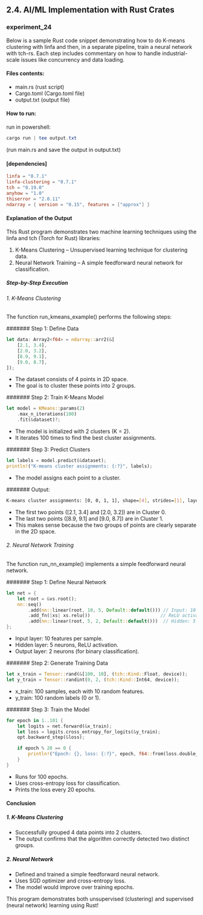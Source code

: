 ## 2.4. AI/ML Implementation with Rust Crates

### experiment_24

Below is a sample Rust code snippet demonstrating how to do K-means clustering with linfa and then, in a separate pipeline, train a neural network with tch-rs. Each step includes commentary on how to handle industrial-scale issues like concurrency and data loading.

#### Files contents:
* main.rs (rust script)
* Cargo.toml (Cargo.toml file)
* output.txt (output file)

#### How to run:

run in powershell:

```powershell
cargo run | tee output.txt
```

(run main.rs and save the output in output.txt)
  
#### [dependencies]

```toml
linfa = "0.7.1"
linfa-clustering = "0.7.1"
tch = "0.19.0"
anyhow = "1.0"
thiserror = "2.0.11"
ndarray = { version = "0.15", features = ["approx"] }
```

#### Explanation of the Output

This Rust program demonstrates two machine learning techniques using the linfa and tch (Torch for Rust) libraries:
1. K-Means Clustering – Unsupervised learning technique for clustering data.
2. Neural Network Training – A simple feedforward neural network for classification.

##### Step-by-Step Execution

###### 1. K-Means Clustering
The function run_kmeans_example() performs the following steps:

####### Step 1: Define Data

```rust
let data: Array2<f64> = ndarray::arr2(&[
    [2.1, 3.4],
    [2.0, 3.2],
    [8.9, 9.1],
    [9.0, 8.7],
]);
```

* The dataset consists of 4 points in 2D space.
* The goal is to cluster these points into 2 groups.

####### Step 2: Train K-Means Model

```rust
let model = KMeans::params(2)
    .max_n_iterations(100)
    .fit(&dataset)?;
```

* The model is initialized with 2 clusters (K = 2).
* It iterates 100 times to find the best cluster assignments.

####### Step 3: Predict Clusters

```rust
let labels = model.predict(&dataset);
println!("K-means cluster assignments: {:?}", labels);
```

* The model assigns each point to a cluster.
  
####### Output:

```sh
K-means cluster assignments: [0, 0, 1, 1], shape=[4], strides=[1], layout=CFcf (0xf), const ndim=1
```

* The first two points ([2.1, 3.4] and [2.0, 3.2]) are in Cluster 0.
* The last two points ([8.9, 9.1] and [9.0, 8.7]) are in Cluster 1.
* This makes sense because the two groups of points are clearly separate in the 2D space.

###### 2. Neural Network Training
The function run_nn_example() implements a simple feedforward neural network.

####### Step 1: Define Neural Network
```rust
let net = {
    let root = &vs.root();
    nn::seq()
        .add(nn::linear(root, 10, 5, Default::default())) // Input: 10 features → 5 hidden units
        .add_fn(|xs| xs.relu())                          // ReLU activation
        .add(nn::linear(root, 5, 2, Default::default()))  // Hidden: 5 → Output: 2 classes
};
```

* Input layer: 10 features per sample.
* Hidden layer: 5 neurons, ReLU activation.
* Output layer: 2 neurons (for binary classification).

####### Step 2: Generate Training Data

```rust
let x_train = Tensor::rand(&[100, 10], (tch::Kind::Float, device));
let y_train = Tensor::randint(0, 2, (tch::Kind::Int64, device));
```

* x_train: 100 samples, each with 10 random features.
* y_train: 100 random labels (0 or 1).

####### Step 3: Train the Model

```rust
for epoch in 1..101 {
    let logits = net.forward(&x_train);
    let loss = logits.cross_entropy_for_logits(&y_train);
    opt.backward_step(&loss);

    if epoch % 20 == 0 {
        println!("Epoch: {}, loss: {:?}", epoch, f64::from(loss.double_value(&[0])));
    }
}
```

* Runs for 100 epochs.
* Uses cross-entropy loss for classification.
* Prints the loss every 20 epochs.

#### Conclusion

##### 1. K-Means Clustering

* Successfully grouped 4 data points into 2 clusters.
* The output confirms that the algorithm correctly detected two distinct groups.

##### 2. Neural Network

* Defined and trained a simple feedforward neural network.
* Uses SGD optimizer and cross-entropy loss.
* The model would improve over training epochs.

This program demonstrates both unsupervised (clustering) and supervised (neural network) learning using Rust!
